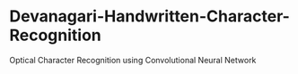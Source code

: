 # Devanagari-Handwritten-Character-Recognition
Optical Character Recognition using Convolutional Neural Network
